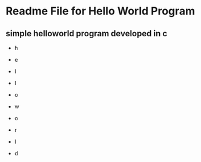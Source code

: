 # Readme File for Hello World Program

## simple helloworld program developed in c

- h
- e
- l
- l
- o

- w
- o
- r
- l
- d
